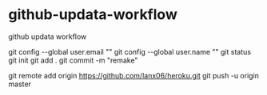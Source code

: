 # github-updata-workflow
github updata workflow

git config --global user.email ""
git config --global user.name ""
git status
git init
git add .
git commit -m "remake"

git remote add origin https://github.com/lanx06/heroku.git
git push -u origin master
